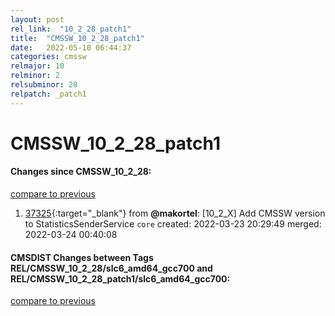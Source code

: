 ```yaml
---
layout: post
rel_link:  "10_2_28_patch1"
title:  "CMSSW_10_2_28_patch1"
date:   2022-05-10 06:44:37
categories: cmssw
relmajor: 10
relminor: 2
relsubminor: 28
relpatch: _patch1
---
```


# CMSSW_10_2_28_patch1
#### Changes since CMSSW_10_2_28:
[compare to previous](https://github.com/cms-sw/cmssw/compare/CMSSW_10_2_28...CMSSW_10_2_28_patch1)



1. [37325](http://github.com/cms-sw/cmssw/pull/37325){:target="_blank"}  from **@makortel**: [10_2_X] Add CMSSW version to StatisticsSenderService `core` created: 2022-03-23 20:29:49 merged: 2022-03-24 00:40:08

#### CMSDIST Changes between Tags REL/CMSSW_10_2_28/slc6_amd64_gcc700 and REL/CMSSW_10_2_28_patch1/slc6_amd64_gcc700:
[compare to previous](https://github.com/cms-sw/cmsdist/compare/REL/CMSSW_10_2_28/slc6_amd64_gcc700...REL/CMSSW_10_2_28_patch1/slc6_amd64_gcc700)


